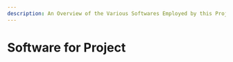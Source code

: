```yaml
---
description: An Overview of the Various Softwares Employed by this Project
---
```


# Software for Project

